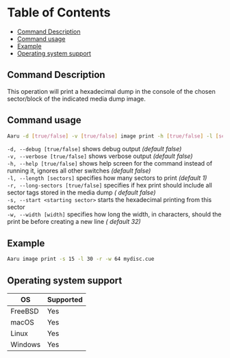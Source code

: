 # Table of Contents

- [Command Description](#command-description)
- [Command usage](#command-usage)
- [Example](#example)
- [Operating system support](#operating-system-support)

## Command Description

This operation will print a hexadecimal dump in the console of the chosen sector/block of the indicated media dump
image.

## Command usage

```bash
Aaru -d [true/false] -v [true/false] image print -h [true/false] -l [sectors] -r [true/false] -s <starting sector> -w [width] <image-path>
```

`-d, --debug [true/false]` shows debug output *(default false)*                      
`-v, --verbose [true/false]` shows verbose output *(default false)*                      
`-h, --help [true/false]` shows help screen for the command instead of running it, ignores all other switches *(default
false)*                               
`-l, --length [sectors]` specifies how many sectors to print *(default 1)*            
`-r, --long-sectors [true/false]` specifies if hex print should include all sector tags stored in the media dump *(
default false)*         
`-s, --start <starting sector>` starts the hexadecimal printing from this sector            
`-w, --width [width]` specifies how long the width, in characters, should the print be before creating a new line *(
default 32)*

## Example

```bash
Aaru image print -s 15 -l 30 -r -w 64 mydisc.cue
```

## Operating system support

| OS | Supported |
|----|-----------|
| FreeBSD | Yes  |
| macOS   | Yes  |
| Linux   | Yes  |
| Windows | Yes  |
